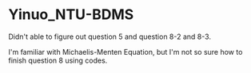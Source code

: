 # Yinuo_NTU-BDMS

Didn't able to figure out question 5 and question 8-2 and 8-3.

I'm familiar with Michaelis-Menten Equation, but I'm not so sure how to finish question 8 using codes.
